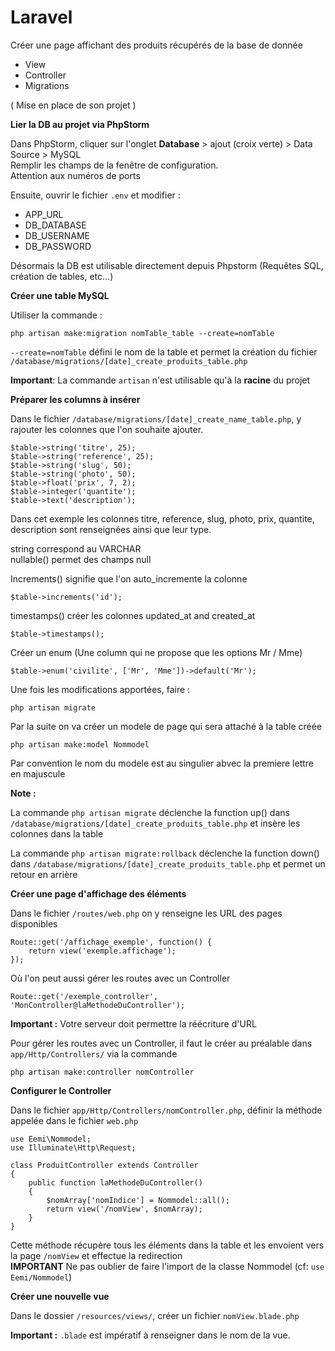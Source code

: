 # Laravel 

Créer une page affichant des produits récupérés de la base de donnée 

* View
* Controller
* Migrations

( Mise en place de son projet )


__Lier la DB au projet via PhpStorm__

Dans PhpStorm, cliquer sur l'onglet **Database** > ajout (croix verte) > Data Source > MySQL \
Remplir les champs de la fenêtre de configuration.\
Attention aux numéros de ports

Ensuite, ouvrir le fichier `.env` et modifier :
* APP_URL
* DB_DATABASE
* DB_USERNAME
* DB_PASSWORD

Désormais la DB est utilisable directement depuis Phpstorm (Requêtes SQL, création de tables, etc...)

__Créer une table MySQL__

Utiliser la commande :

    php artisan make:migration nomTable_table --create=nomTable

`--create=nomTable` défini le nom de la table et permet la création du fichier `/database/migrations/[date]_create_produits_table.php`
    
**Important**: La commande `artisan` n'est utilisable qu'à la **racine** du projet

__Préparer les columns à insérer__

Dans le fichier `/database/migrations/[date]_create_name_table.php`, y rajouter les colonnes que l'on souhaite ajouter.

    $table->string('titre', 25);
    $table->string('reference', 25);
    $table->string('slug', 50);
    $table->string('photo', 50);
    $table->float('prix', 7, 2);
    $table->integer('quantite');
    $table->text('description');
    
Dans cet exemple les colonnes titre, reference, slug, photo, prix, quantite, description sont renseignées ainsi que leur type.

string correspond au VARCHAR\
nullable() permet des champs null

Increments() signifie que l'on auto_incremente la colonne

    $table->increments('id');

timestamps() créer les colonnes updated_at and created_at

    $table->timestamps();

Créer un enum (Une column qui ne propose que les options Mr / Mme)
        
    $table->enum('civilite', ['Mr', 'Mme'])->default('Mr');
    
Une fois les modifications apportées, faire :

    php artisan migrate
    
Par la suite on va créer un modele de page qui sera attaché à la table créée

    php artisan make:model Nommodel
Par convention le nom du modele est au singulier abvec la premiere lettre en majuscule

**Note :**

La commande `php artisan migrate` déclenche la function up() dans `/database/migrations/[date]_create_produits_table.php` et insère les colonnes dans la table

La commande `php artisan migrate:rollback` déclenche la function down() dans `/database/migrations/[date]_create_produits_table.php` et permet un retour en arrière

__Créer une page d'affichage des éléments__

Dans le fichier `/routes/web.php` on y renseigne les URL des pages disponibles

    Route::get('/affichage_exemple', function() {
        return view('exemple.affichage');
    });

Où l'on peut aussi gérer les routes avec un Controller 

    Route::get('/exemple_controller', 'MonController@laMethodeDuController');

**Important :** Votre serveur doit permettre la réécriture d'URL

Pour gérer les routes avec un Controller, il faut le créer au préalable dans `app/Http/Controllers/` via la commande

    php artisan make:controller nomController

__Configurer le Controller__

Dans le fichier `app/Http/Controllers/nomController.php`, définir la méthode appelée dans le fichier `web.php` 

    use Eemi\Nommodel;
    use Illuminate\Http\Request;
    
    class ProduitController extends Controller
    { 
        public function laMethodeDuController()
        {
            $nomArray['nomIndice'] = Nommodel::all();
            return view('/nomView', $nomArray);
        }
    }
        
Cette méthode récupère tous les éléments dans la table et les envoient vers la page `/nomView` et effectue la redirection\
**IMPORTANT** Ne pas oublier de faire l'import de la classe Nommodel (cf: `use Eemi/Nommodel`)

__Créer une nouvelle vue__

Dans le dossier `/resources/views/`, créer un fichier `nomView.blade.php`

**Important :** `.blade` est impératif à renseigner dans le nom de la vue.

